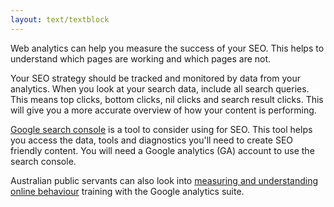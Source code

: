 ```yaml
---
layout: text/textblock
---
```

Web analytics can help you measure the success of your SEO. This helps to understand which pages are working and which pages are not.

Your SEO strategy should be tracked and monitored by data from your analytics. When you look at your search data, include all search queries. This means top clicks, bottom clicks, nil clicks and search result clicks. This will give you a more accurate overview of how your content is performing.

[Google search console](https://www.google.com/webmasters/tools/home?hl=en) is a tool to consider using for SEO. This tool helps you access the data, tools and diagnostics you'll need to create SEO friendly content. You will need a Google analytics (GA) account to use the search console.

Australian public servants can also look into [measuring and understanding online behaviour](https://beta.dta.gov.au/our-projects/google-analytics-government) training with the Google analytics suite.